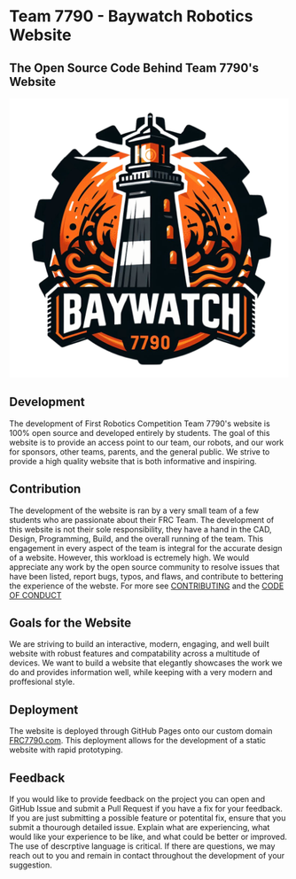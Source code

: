 <p align="center">
    <h1>Team 7790 - Baywatch Robotics Website</h1>
    <h2>The Open Source Code Behind Team 7790's Website</h2>
    <img src="public/assets/images/logo.png">
</p>


## Development

The development of First Robotics Competition Team 7790's website is 100% open source and developed entirely by students. The goal of this website is to provide an access point to our team, our robots, and our work for sponsors, other teams, parents, and the general public. We strive to provide a high quality website that is both informative and inspiring.

## Contribution

The development of the website is ran by a very small team of a few students who are passionate about their FRC Team. The development of this website is not their sole responsibility, they have a hand in the CAD, Design, Programming, Build, and the overall running of the team. This engagement in every aspect of the team is integral for the accurate design of a website. However, this workload is ectremely high. We would appreciate any work by the open source community to resolve issues that have been listed, report bugs, typos, and flaws, and contribute to bettering the experience of the webste. For more see [CONTRIBUTING](CONTRIBUTING.md) and the [CODE OF CONDUCT](CODE_OF_CONDUCT.md)

## Goals for the Website

We are striving to build an interactive, modern, engaging, and well built website with robust features and compatability across a multitude of devices. We want to build a website that elegantly showcases the work we do and provides information well, while keeping with a very modern and proffesional style. 

## Deployment

The website is deployed through GitHub Pages onto our custom domain [FRC7790.com](https://FRC7790.com). This deployment allows for the development of a static website with rapid prototyping. 

## Feedback

If you would like to provide feedback on the project you can open and GitHub Issue and submit a Pull Request if you have a fix for your feedback. If you are just submitting a possible feature or potentital fix, ensure that you submit a thourough detailed issue. Explain what are experiencing, what would like your experience to be like, and what could be better or improved. The use of descrptive language is critical. If there are questions, we may reach out to you and remain in contact throughout the development of your suggestion. 